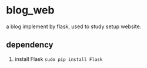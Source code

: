 # blog_web
a blog implement by flask, used to study setup website.

## dependency
1. install Flask
    `sudo pip install Flask`